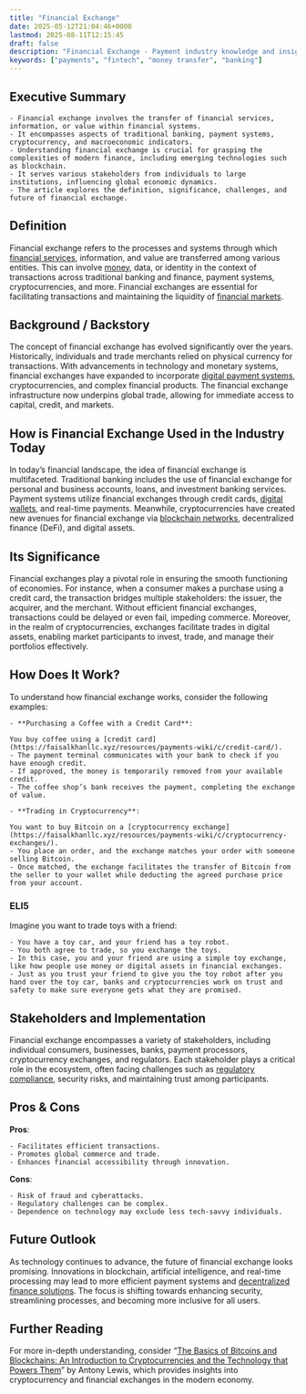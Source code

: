 ```yaml
---
title: "Financial Exchange"
date: 2025-05-12T21:04:46+0000
lastmod: 2025-08-11T12:15:45
draft: false
description: "Financial Exchange - Payment industry knowledge and insights"
keywords: ["payments", "fintech", "money transfer", "banking"]
---
```


## Executive Summary

 	- Financial exchange involves the transfer of financial services, information, or value within financial systems.
 	- It encompasses aspects of traditional banking, payment systems, cryptocurrency, and macroeconomic indicators.
 	- Understanding financial exchange is crucial for grasping the complexities of modern finance, including emerging technologies such as blockchain.
 	- It serves various stakeholders from individuals to large institutions, influencing global economic dynamics.
 	- The article explores the definition, significance, challenges, and future of financial exchange.

## Definition
Financial exchange refers to the processes and systems through which [financial services](https://faisalkhanllc.xyz/resources/payments-wiki/f/financial-services/), information, and value are transferred among various entities. This can involve [money](https://faisalkhanllc.xyz/resources/payments-wiki/c/currency/), data, or identity in the context of transactions across traditional banking and finance, payment systems, cryptocurrencies, and more. Financial exchanges are essential for facilitating transactions and maintaining the liquidity of [financial markets](https://faisalkhanllc.xyz/resources/payments-wiki/f/financial-markets/).
## Background / Backstory
The concept of financial exchange has evolved significantly over the years. Historically, individuals and trade merchants relied on physical currency for transactions. With advancements in technology and monetary systems, financial exchanges have expanded to incorporate [digital payment systems](https://faisalkhanllc.xyz/resources/payments-wiki/d/digital-payments/), cryptocurrencies, and complex financial products. The financial exchange infrastructure now underpins global trade, allowing for immediate access to capital, credit, and markets.
## How is Financial Exchange Used in the Industry Today
In today’s financial landscape, the idea of financial exchange is multifaceted. Traditional banking includes the use of financial exchange for personal and business accounts, loans, and investment banking services. Payment systems utilize financial exchanges through credit cards, [digital wallets](https://faisalkhanllc.xyz/resources/payments-wiki/d/digital-wallet/), and real-time payments. Meanwhile, cryptocurrencies have created new avenues for financial exchange via [blockchain networks](https://faisalkhanllc.xyz/resources/payments-wiki/b/blockchain/), decentralized finance (DeFi), and digital assets.
## Its Significance
Financial exchanges play a pivotal role in ensuring the smooth functioning of economies. For instance, when a consumer makes a purchase using a credit card, the transaction bridges multiple stakeholders: the issuer, the acquirer, and the merchant. Without efficient financial exchanges, transactions could be delayed or even fail, impeding commerce. Moreover, in the realm of cryptocurrencies, exchanges facilitate trades in digital assets, enabling market participants to invest, trade, and manage their portfolios effectively.
## How Does It Work?
To understand how financial exchange works, consider the following examples:

 	- **Purchasing a Coffee with a Credit Card**:

 	You buy coffee using a [credit card](https://faisalkhanllc.xyz/resources/payments-wiki/c/credit-card/).
 	- The payment terminal communicates with your bank to check if you have enough credit.
 	- If approved, the money is temporarily removed from your available credit.
 	- The coffee shop’s bank receives the payment, completing the exchange of value.

 	- **Trading in Cryptocurrency**:

 	You want to buy Bitcoin on a [cryptocurrency exchange](https://faisalkhanllc.xyz/resources/payments-wiki/c/cryptocurrency-exchanges/).
 	- You place an order, and the exchange matches your order with someone selling Bitcoin.
 	- Once matched, the exchange facilitates the transfer of Bitcoin from the seller to your wallet while deducting the agreed purchase price from your account.

### ELI5
Imagine you want to trade toys with a friend:

 	- You have a toy car, and your friend has a toy robot.
 	- You both agree to trade, so you exchange the toys.
 	- In this case, you and your friend are using a simple toy exchange, like how people use money or digital assets in financial exchanges.
 	- Just as you trust your friend to give you the toy robot after you hand over the toy car, banks and cryptocurrencies work on trust and safety to make sure everyone gets what they are promised.

## Stakeholders and Implementation
Financial exchange encompasses a variety of stakeholders, including individual consumers, businesses, banks, payment processors, cryptocurrency exchanges, and regulators. Each stakeholder plays a critical role in the ecosystem, often facing challenges such as [regulatory compliance](https://faisalkhanllc.xyz/resources/payments-wiki/f/financial-compliance/), security risks, and maintaining trust among participants.
## Pros & Cons
**Pros**:

 	- Facilitates efficient transactions.
 	- Promotes global commerce and trade.
 	- Enhances financial accessibility through innovation.

**Cons**:

 	- Risk of fraud and cyberattacks.
 	- Regulatory challenges can be complex.
 	- Dependence on technology may exclude less tech-savvy individuals.

## Future Outlook
As technology continues to advance, the future of financial exchange looks promising. Innovations in blockchain, artificial intelligence, and real-time processing may lead to more efficient payment systems and [decentralized finance solutions](https://faisalkhanllc.xyz/resources/payments-wiki/d/decentralized-finance-defi/). The focus is shifting towards enhancing security, streamlining processes, and becoming more inclusive for all users.
## Further Reading
For more in-depth understanding, consider “[The Basics of Bitcoins and Blockchains: An Introduction to Cryptocurrencies and the Technology that Powers Them](https://www.goodreads.com/book/show/40541157-the-basics-of-bitcoins-and-blockchains)” by Antony Lewis, which provides insights into cryptocurrency and financial exchanges in the modern economy.